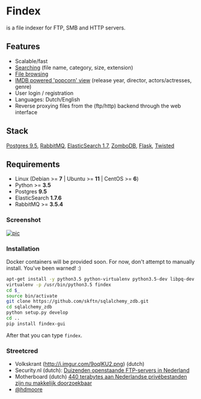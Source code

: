 Findex
========

is a file indexer for FTP, SMB and HTTP servers.

Features
--------
- Scalable/fast
- [Searching](http://i.imgur.com/WpTTkxx.png) (file name, category, size, extension)
- [File browsing](http://i.imgur.com/6UkGBzB.png)
- [IMDB powered 'popcorn' view](http://i.imgur.com/8nk8rbY.png) (release year, director, actors/actresses, genre)
- User login / registration
- Languages: Dutch/English
- Reverse proxying files from the (ftp/http) backend through the web interface

Stack
----------
[Postgres 9.5](https://www.postgresql.org/), [RabbitMQ](https://www.rabbitmq.com/), [ElasticSearch 1.7](https://www.elastic.co/), [ZomboDB](https://github.com/zombodb/zombodb), [Flask](http://flask.pocoo.org/),  [Twisted](https://twistedmatrix.com/trac/)

Requirements
------------
  - Linux (Debian >= **7** | Ubuntu >= **11** | CentOS >= **6**)
  - Python >= **3.5**
  - Postgres **9.5**
  - ElasticSearch **1.7.6**
  - RabbitMQ >= **3.5.4**


### Screenshot
[![pic](http://i.imgur.com/WpTTkxx.png)](w0w)

### Installation

Docker containers will be provided soon. For now, don't attempt to manually install. You've been warned! :)

```sh
apt-get install -y python3.5 python-virtualenv python3.5-dev libpq-dev git
virtualenv -p /usr/bin/python3.5 findex
cd $_
source bin/activate
git clone https://github.com/skftn/sqlalchemy_zdb.git
cd sqlalchemy_zdb
python setup.py develop
cd ..
pip install findex-gui
```

After that you can type `findex`.

### Streetcred
- Volkskrant (http://i.imgur.com/9oqlKU2.png) (dutch)
- Security.nl (dutch): [Duizenden openstaande FTP-servers in Nederland](https://www.security.nl/posting/440684)
- Motherboard (dutch) [440 terabytes aan Nederlandse privébestanden zijn nu makkelijk doorzoekbaar](https://motherboard.vice.com/nl/article/440-terabytes-aan-nederlandse-privbestanden-zijn-nu-makkelijk-doorzoekbaar)
- [@hdmoore](http://i.imgur.com/nyP0EEq.png)